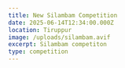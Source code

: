 ```yaml
---
title: New Silambam Competition
date: 2025-06-14T12:34:00.000Z
location: Tiruppur
image: /uploads/silambam.avif
excerpt: Silambam competiton
type: competition
---
```

